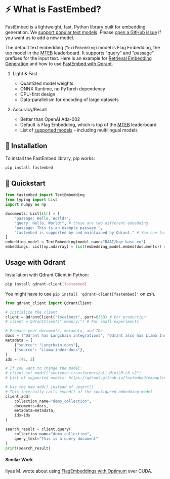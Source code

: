 # ⚡️ What is FastEmbed?

FastEmbed is a lightweight, fast, Python library built for embedding generation. We [support popular text models](https://qdrant.github.io/fastembed/examples/Supported_Models/). Please [open a GitHub issue](https://github.com/qdrant/fastembed/issues/new) if you want us to add a new model.

The default text embedding (`TextEmbedding`) model is Flag Embedding, the top model in the [MTEB](https://huggingface.co/spaces/mteb/leaderboard) leaderboard. It supports "query" and "passage" prefixes for the input text. Here is an example for [Retrieval Embedding Generation](https://qdrant.github.io/fastembed/examples/Retrieval_with_FastEmbed/) and how to use [FastEmbed with Qdrant](https://qdrant.github.io/fastembed/examples/Usage_With_Qdrant/).

1. Light & Fast
    - Quantized model weights
    - ONNX Runtime, no PyTorch dependency
    - CPU-first design
    - Data-parallelism for encoding of large datasets

2. Accuracy/Recall
    - Better than OpenAI Ada-002
    - Default is Flag Embedding, which is top of the [MTEB](https://huggingface.co/spaces/mteb/leaderboard) leaderboard
    - List of [supported models](https://qdrant.github.io/fastembed/examples/Supported_Models/) - including multilingual models

## 🚀 Installation

To install the FastEmbed library, pip works:

```bash
pip install fastembed
```

## 📖 Quickstart

```python
from fastembed import TextEmbedding
from typing import List
import numpy as np

documents: List[str] = [
    "passage: Hello, World!",
    "query: Hello, World!", # these are two different embedding
    "passage: This is an example passage.",
    "fastembed is supported by and maintained by Qdrant." # You can leave out the prefix but it's recommended
]
embedding_model = TextEmbedding(model_name="BAAI/bge-base-en")
embeddings: List[np.ndarray] = list(embedding_model.embed(documents)) # Note the list() call - this is a generator
```

## Usage with Qdrant

Installation with Qdrant Client in Python:

```bash
pip install qdrant-client[fastembed]
```

You might have to use ```pip install 'qdrant-client[fastembed]'``` on zsh.

```python
from qdrant_client import QdrantClient

# Initialize the client
client = QdrantClient("localhost", port=6333) # For production
# client = QdrantClient(":memory:") # For small experiments

# Prepare your documents, metadata, and IDs
docs = ["Qdrant has Langchain integrations", "Qdrant also has Llama Index integrations"]
metadata = [
    {"source": "Langchain-docs"},
    {"source": "Llama-index-docs"},
]
ids = [42, 2]

# If you want to change the model:
# client.set_model("sentence-transformers/all-MiniLM-L6-v2")
# List of supported models: https://qdrant.github.io/fastembed/examples/Supported_Models

# Use the new add() instead of upsert()
# This internally calls embed() of the configured embedding model
client.add(
    collection_name="demo_collection",
    documents=docs,
    metadata=metadata,
    ids=ids
)

search_result = client.query(
    collection_name="demo_collection",
    query_text="This is a query document"
)
print(search_result)
```

#### Similar Work

Ilyas M. wrote about using [FlagEmbeddings with Optimum](https://twitter.com/IlysMoutawwakil/status/1705215192425288017) over CUDA.
